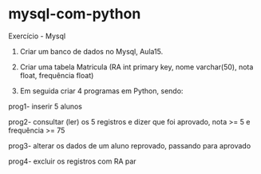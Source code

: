 # mysql-com-python

Exercício - Mysql

1) Criar um banco de dados no Mysql, Aula15.​

2) Criar uma tabela Matricula (RA int primary key, nome varchar(50), nota float, frequência float)​

3) Em seguida criar 4 programas em Python, sendo:​

  prog1- inserir 5 alunos​

  prog2- consultar (ler) os 5 registros e dizer que foi aprovado, nota >= 5 e frequência >= 75​

  prog3- alterar os dados de um aluno reprovado, passando para aprovado​

  prog4- excluir os registros com RA par​
